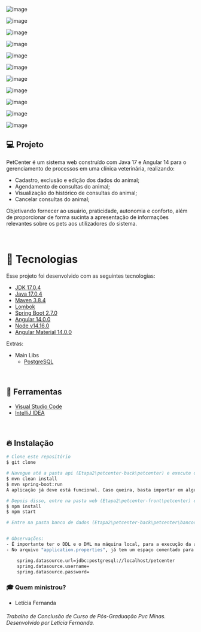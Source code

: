 ![image](https://user-images.githubusercontent.com/32845746/194770620-11e086b7-e9c4-423e-8f0a-962e5091119e.png)

![image](https://user-images.githubusercontent.com/32845746/194770656-38dfe345-f310-48be-981e-79f5dd927423.png)

![image](https://user-images.githubusercontent.com/32845746/194770901-c591906e-dc16-43dc-807c-af0b9311e32e.png)

![image](https://user-images.githubusercontent.com/32845746/194770931-61815b22-2b4e-4a9c-bcb5-ff277c2f5238.png)

![image](https://user-images.githubusercontent.com/32845746/194770942-17a9101f-e5af-43a6-a2fe-5e720d00fb9a.png)

![image](https://user-images.githubusercontent.com/32845746/182962207-b3152524-e57d-44b5-be51-1f40f69552b7.png)

![image](https://user-images.githubusercontent.com/32845746/182962168-fb0ade04-9b2a-49ed-9a73-670c8d38fc3e.png)

![image](https://user-images.githubusercontent.com/32845746/194770950-d81755a4-b77a-4dcb-a66d-06ac94a0b5cb.png)

![image](https://user-images.githubusercontent.com/32845746/194770985-f6239f9e-580b-4de8-866e-fb4dbf3cfe51.png)

![image](https://user-images.githubusercontent.com/32845746/182962112-02f225f4-e3f7-49a2-9341-a1d113182094.png)




![image](https://user-images.githubusercontent.com/32845746/182962056-1c5428f5-8f06-43a3-89e7-f415aca1db09.png)

## 💻 Projeto
PetCenter é um sistema web construído com Java 17 e Angular 14 para o gerenciamento de processos em uma clínica veterinária, realizando:
- Cadastro, exclusão e edição dos dados do animal;
- Agendamento de consultas do animal;
- Visualização do histórico de consultas do animal;
- Cancelar consultas do animal;

Objetivando fornecer ao usuário, praticidade, autonomia e conforto, além de proporcionar de forma sucinta a apresentação de informações relevantes sobre os pets aos utilizadores do sistema.

<br />

# 🚀 Tecnologias

Esse projeto foi desenvolvido com as seguintes tecnologias:

- [JDK 17.0.4](https://www.oracle.com/java/technologies/javase/jdk17-archive-downloads.html)
- [Java 17.0.4](https://www.oracle.com/java/technologies/javase/jdk17-archive-downloads.html)
- [Maven 3.8.4](https://maven.apache.org/download.cgi)
- [Lombok](https://projectlombok.org/download)
- [Spring Boot 2.7.0](https://spring.io/projects/spring-boot)
- [Angular 14.0.0](https://github.com/angular/angular-cli)
- [Node v14.16.0](https://nodejs.dev/download/)
- [Angular Material 14.0.0](https://material.angular.io/components/categories)


Extras:

- Main Libs
  - [PostgreSQL](https://www.postgresql.org/download/)
 
<br />

## :hammer: Ferramentas
- [Visual Studio Code](https://code.visualstudio.com)
- [IntelliJ IDEA](https://www.jetbrains.com/pt-br/idea/)
</br>

## 🔥 Instalação

```bash
# Clone este repositório
$ git clone 

# Navegue até a pasta api (Etapa2\petcenter-back\petcenter) e execute os seguintes comandos:
$ mvn clean install
$ mvn spring-boot:run
A aplicação já deve está funcional. Caso queira, basta importar em alguma IDE para evoluir o desenvolvimento.

# Depois disso, entre na pasta web (Etapa2\petcenter-front\petcenter) e execute os comandos:
$ npm install 
$ npm start

# Entre na pasta banco de dados (Etapa2\petcenter-back\petcenter\bancodedados) e pegue o DDL e o DML da aplicação:


# Observações:
- É importante ter o DDL e o DML na máquina local, para a execução da api do projeto.
- No arquivo "application.properties", já tem um espaço comentado para que o usuário possa colocar endereço do banco de dados local:

    spring.datasource.url=jdbc:postgresql://localhost/petcenter
    spring.datasource.username=
    spring.datasource.password=

```
### :mortar_board: Quem ministrou?
- Letícia Fernanda

###### Trabalho de Conclusão de Curso de Pós-Graduação Puc Minas. Desenvolvido por Letícia Fernanda.

